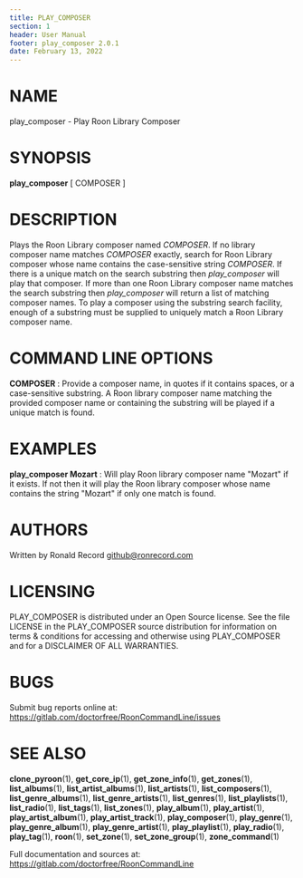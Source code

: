 ```yaml
---
title: PLAY_COMPOSER
section: 1
header: User Manual
footer: play_composer 2.0.1
date: February 13, 2022
---
```

# NAME
play_composer - Play Roon Library Composer

# SYNOPSIS
**play_composer** [ COMPOSER ]

# DESCRIPTION
Plays the Roon Library composer named *COMPOSER*. If no library composer name matches *COMPOSER* exactly, search for Roon Library composer whose name contains the case-sensitive string *COMPOSER*. If there is a unique match on the search substring then *play_composer* will play that composer. If more than one Roon Library composer name matches the search substring then *play_composer* will return a list of matching composer names. To play a composer using the substring search facility, enough of a substring must be supplied to uniquely match a Roon Library composer name.

# COMMAND LINE OPTIONS
**COMPOSER**
:  Provide a composer name, in quotes if it contains spaces, or a case-sensitive substring. A Roon library composer name matching the provided composer name or containing the substring will be played if a unique match is found.

# EXAMPLES
**play_composer Mozart**
: Will play Roon library composer name "Mozart" if it exists. If not then it will play the Roon library composer whose name contains the string "Mozart" if only one match is found.

# AUTHORS
Written by Ronald Record github@ronrecord.com

# LICENSING
PLAY_COMPOSER is distributed under an Open Source license.
See the file LICENSE in the PLAY_COMPOSER source distribution
for information on terms &amp; conditions for accessing and
otherwise using PLAY_COMPOSER and for a DISCLAIMER OF ALL WARRANTIES.

# BUGS
Submit bug reports online at: https://gitlab.com/doctorfree/RoonCommandLine/issues

# SEE ALSO
**clone_pyroon**(1), **get_core_ip**(1), **get_zone_info**(1), **get_zones**(1), **list_albums**(1), **list_artist_albums**(1), **list_artists**(1), **list_composers**(1), **list_genre_albums**(1), **list_genre_artists**(1), **list_genres**(1), **list_playlists**(1), **list_radio**(1), **list_tags**(1), **list_zones**(1), **play_album**(1), **play_artist**(1), **play_artist_album**(1), **play_artist_track**(1), **play_composer**(1), **play_genre**(1), **play_genre_album**(1), **play_genre_artist**(1), **play_playlist**(1), **play_radio**(1), **play_tag**(1), **roon**(1), **set_zone**(1), **set_zone_group**(1), **zone_command**(1)

Full documentation and sources at: https://gitlab.com/doctorfree/RoonCommandLine

